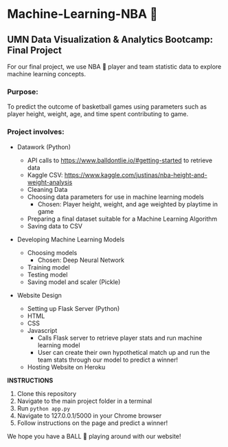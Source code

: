 # Machine-Learning-NBA :basketball:
## UMN Data Visualization &amp; Analytics Bootcamp: Final Project  

For our final project, we use NBA :basketball:  player and team statistic data to explore machine learning concepts.  

### Purpose:  
To predict the outcome of basketball games using parameters such as player height, weight, age, and time spent contributing to game.  

### Project involves:  
* Datawork (Python)
  * API calls to https://www.balldontlie.io/#getting-started to retrieve data  
  * Kaggle CSV: https://www.kaggle.com/justinas/nba-height-and-weight-analysis
  * Cleaning Data  
  * Choosing data parameters for use in machine learning models  
    * Chosen: Player height, weight, and age weighted by playtime in game
  * Preparing a final dataset suitable for a Machine Learning Algorithm
  * Saving data to CSV

* Developing Machine Learning Models
  * Choosing models  
    * Chosen: Deep Neural Network
  * Training model  
  * Testing model  
  * Saving model and scaler (Pickle)

* Website Design  
  * Setting up Flask Server (Python)
  * HTML
  * CSS  
  * Javascript  
    * Calls Flask server to retrieve player stats and run machine learning model
    * User can create their own hypothetical match up and run the team stats through our model to predict a winner!
  * Hosting Website on Heroku
  
**INSTRUCTIONS**
  1. Clone this repository
  2. Navigate to the main project folder in a terminal
  3. Run `python app.py`
  4. Navigate to 127.0.0.1/5000 in your Chrome browser
  5. Follow instructions on the page and predict a winner!
  
We hope you have a BALL :basketball:  playing around with our website!
  
  

